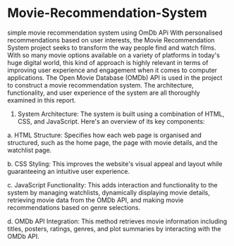 # Movie-Recommendation-System
simple movie recommendation system using OmDb APi
With personalised recommendations based on user interests, the Movie Recommendation System project seeks to transform the way people find and watch films. With so many movie options available on a variety of platforms in today's huge digital world, this kind of approach is highly relevant in terms of improving user experience and engagement when it comes to computer applications. 
The Open Movie Database (OMDb) API is used in the project to construct a movie recommendation system. The architecture, functionality, and user experience of the system are all thoroughly examined in this report.



1. System Architecture:
The system is built using a combination of HTML, CSS, and JavaScript. Here's an overview of its key components:

a. HTML Structure: Specifies how each web page is organised and structured, such as the home page, the page with movie details, and the watchlist page. 


b. CSS Styling: This improves the website's visual appeal and layout while guaranteeing an intuitive user experience. 

c. JavaScript Functionality: This adds interaction and functionality to the system by managing watchlists, dynamically displaying movie details, retrieving movie data from the OMDb API, and making movie recommendations based on genre selections. 

d. OMDb API Integration: This method retrieves movie information including titles, posters, ratings, genres, and plot summaries by interacting with the OMDb API. 

 
